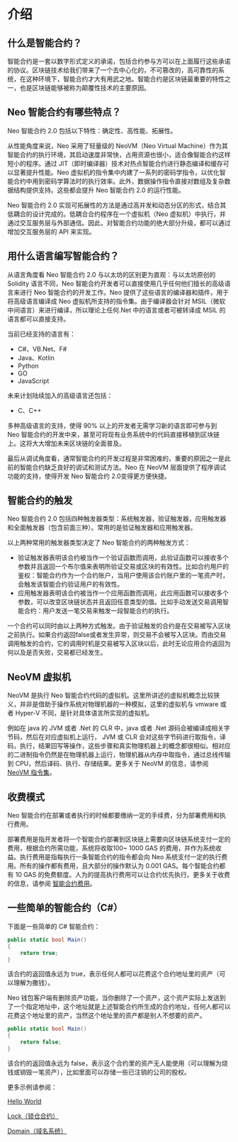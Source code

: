 # 介绍

## 什么是智能合约？

智能合约是一套以数字形式定义的承诺，包括合约参与方可以在上面履行这些承诺的协议。区块链技术给我们带来了一个去中心化的，不可篡改的，高可靠性的系统，在这种环境下，智能合约才大有用武之地。智能合约是区块链最重要的特性之一，也是区块链能够被称为颠覆性技术的主要原因。

## Neo 智能合约有哪些特点？

Neo 智能合约 2.0 包括以下特性：确定性、高性能、拓展性。

从性能角度来说，Neo 采用了轻量级的 NeoVM（Neo Virtual Machine）作为其智能合约的执行环境，其启动速度非常快，占用资源也很小，适合像智能合约这样短小的程序。通过 JIT（即时编译器）技术对热点智能合约进行静态编译和缓存可以显著提升性能。Neo 虚拟机的指令集中内建了一系列的密码学指令，以优化智能合约中用到密码学算法时的执行效率。此外，数据操作指令直接对数组及复杂数据结构提供支持。这些都会提升 Neo 智能合约 2.0 的运行性能。

Neo 智能合约 2.0 实现可拓展性的方法是通过高并发和动态分区的形式，结合其低耦合的设计完成的。低耦合合约程序在一个虚拟机（Neo 虚拟机）中执行，并通过交互服务层与外部通信。因此，对智能合约功能的绝大部分升级，都可以通过增加交互服务层的 API 来实现。

## 用什么语言编写智能合约？

从语言角度看 Neo 智能合约 2.0 与以太坊的区别更为直观：与以太坊原创的 Solidity 语言不同，Neo 智能合约开发者可以直接使用几乎任何他们擅长的高级语言来进行 Neo 智能合约的开发工作。Neo 提供了这些语言的编译器和插件，用于将高级语言编译成 Neo 虚拟机所支持的指令集。由于编译器会针对 MSIL（微软中间语言）来进行编译，所以理论上任何.Net 中的语言或者可被转译成 MSIL 的语言都可以直接支持。

当前已经支持的语言有：

- C#、VB.Net、F#
- Java、Kotlin
- Python
- GO
- JavaScript

未来计划陆续加入的高级语言还包括：

- C、C++

多种高级语言的支持，使得 90% 以上的开发者无需学习新的语言即可参与到 Neo 智能合约的开发中来，甚至可将现有业务系统中的代码直接移植到区块链上。这将大大增加未来区块链的全面普及。

最后从调试角度看，通常智能合约的开发过程是非常困难的，重要的原因之一是此前的智能合约缺乏良好的调试和测试方法。Neo 在 NeoVM 层面提供了程序调试功能的支持，使得开发 Neo 智能合约 2.0变得更方便快捷。

## 智能合约的触发

Neo 智能合约 2.0 包括四种触发器类型：系统触发器，验证触发器，应用触发器和全面触发器（包含前面三种）。常用的是验证触发器和应用触发器。

以上两种常用的触发器类型决定了 Neo 智能合约的两种触发方式：

- 验证触发器表明该合约被当作一个验证函数而调用，此验证函数可以接收多个参数并且返回一个布尔值来表明所验证交易或区块的有效性。比如合约用户的鉴权：智能合约作为一个合约账户，当用户使用该合约账户里的一笔资产时，会触发该智能合约验证用户的有效性。
- 应用触发器表明该合约被当作一个应用函数而调用，此应用函数可以接收多个参数，可以改变区块链状态并且返回任意类型的值。比如手动发送交易调用智能合约：用户发送一笔交易来触发一段智能合约的执行。

一个合约可以同时由以上两种方式触发。由于验证触发的合约是在交易被写入区块之前执行。如果合约返回false或者发生异常，则交易不会被写入区块。而由交易调用触发的合约，它的调用时机是交易被写入区块以后，此时无论应用合约返回为何以及是否失败，交易都已经发生。

## NeoVM 虚拟机

NeoVM 是执行 Neo 智能合约代码的虚拟机。这里所讲述的虚拟机概念比较狭义，并非是借助于操作系统对物理机器的一种模拟，这里的虚拟机与 vmware 或者 Hyper-V 不同，是针对具体语言所实现的虚拟机。

例如在 java 的 JVM 或者 .Net 的 CLR 中，java 或者 .Net 源码会被编译成相关字节码，然后在对应虚拟机上运行， JVM 或 CLR 会对这些字节码进行取指令，译码，执行，结果回写等操作，这些步骤和真实物理机器上的概念都很相似。相对应的二进制指令仍然是在物理机器上运行，物理机器从内存中取指令，通过总线传输到 CPU，然后译码、执行、存储结果。更多关于 NeoVM 的信息，请参阅 [NeoVM 指令集](../../reference/neo_vm.md)。

## 收费模式

Neo 智能合约在部署或者执行的时候都要缴纳一定的手续费，分为部署费用和执行费用。

部署费用是指开发者将一个智能合约部署到区块链上需要向区块链系统支付一定的费用，根据合约所需功能，系统将收取100~ 1000 GAS 的费用，并作为系统收益。执行费用是指每执行一条智能合约的指令都会向 Neo 系统支付一定的执行费用。所有的操作都有费用，且大部分的操作默认为 0.001 GAS。每个智能合约都有 10 GAS 的免费额度。人为的提高执行费用可以让合约优先执行。更多关于收费的信息，请参阅 [智能合约费用](../fees.md)。

## 一些简单的智能合约（C#）

下面是一些简单的 C# 智能合约：

```c#
public static bool Main()
{
    return true;
}
```

该合约的返回值永远为 true，表示任何人都可以花费这个合约地址里的资产（可以理解为撒钱）。

Neo 钱包客户端有删除资产功能，当你删除了一个资产，这个资产实际上发送到了一个指定地址中，这个地址就是上述智能合约所生成的合约地址，任何人都可以花费这个地址里的资产，当然这个地址里的资产都是别人不想要的资产。

```c#
public static bool Main()
{
    return false;
}
```

该合约的返回值永远为 false，表示这个合约里的资产无人能使用（可以理解为烧钱或销毁一笔资产），比如里面可以存储一些已注销的公司的股权。

更多示例请参阅：

[Hello World](../sample/HelloWorld.md)

[Lock（锁仓合约）](../sample/Lock2.md)

[Domain（域名系统）](../sample/Domain.md)
